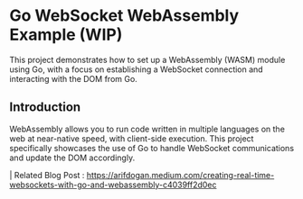 # Go WebSocket WebAssembly Example (WIP)

This project demonstrates how to set up a WebAssembly (WASM) module using Go, with a focus on establishing a WebSocket connection and interacting with the DOM from Go.

## Introduction

WebAssembly allows you to run code written in multiple languages on the web at near-native speed, with client-side execution. This project specifically showcases the use of Go to handle WebSocket communications and update the DOM accordingly.

| Related Blog Post : https://arifdogan.medium.com/creating-real-time-websockets-with-go-and-webassembly-c4039ff2d0ec
